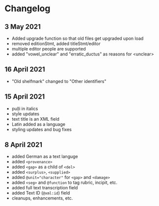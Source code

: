 # Changelog

## 3 May 2021

* Added upgrade function so that old files get upgraded upon load
* removed editionStmt, added titleStmt/editor
* multiple editor people are supported
* added "vowel\_unclear" and "erratic\_ductus" as reasons for \<unclear\>

## 16 April 2021

* "Old shelfmark" changed to "Other identifiers"

## 15 April 2021

* puḷḷi in italics
* style updates
* text title is an XML field
* Latin added as a language
* styling updates and bug fixes

## 8 April 2021

* added German as a text languge
* added `<provenance>`
* added `<gap>` as a child of `<del>`
* added `<surplus>`, `<supplied>`
* added `@unit="character"` for `<gap>` and `<damage>`
* added `<seg>` and `@function` to tag rubric, incipit, etc.
* added full text transcription field
* added Text ID (`@xml:id`) field
* cleanups, enhancements, etc.
